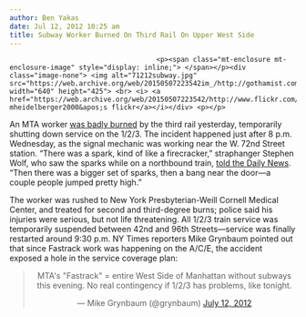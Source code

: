 ```yaml
---
author: Ben Yakas
date: Jul 12, 2012 10:25 am
title: Subway Worker Burned On Third Rail On Upper West Side
---
```


	
										<p><span class="mt-enclosure mt-enclosure-image" style="display: inline;"> </span></p><div class="image-none"> <img alt="71212subway.jpg" src="https://web.archive.org/web/20150507223542im_/http://gothamist.com/attachments/byakas/71212subway.jpg" width="640" height="425"> <br> <i> <a href="https://web.archive.org/web/20150507223542/http://www.flickr.com/photos/mmheidelberger/6179547909/"> mheidelberger2000&apos;s flickr</a></i></div> <p></p>

<p>An MTA worker <a href="https://web.archive.org/web/20150507223542/http://www.westsiderag.com/2012/07/11/breaking-mta-worker-injured-after-contact-with-third-rail-at-72nd-street">was badly burned</a> by the third rail yesterday, temporarily shutting down service on the 1/2/3. The incident happened just after 8 p.m. Wednesday, as the signal mechanic was working near the W. 72nd Street station. &#x201C;There was a spark, kind of like a firecracker,&#x201D; straphanger Stephen Wolf, who saw the sparks while on a northbound train, <a href="https://web.archive.org/web/20150507223542/http://www.nydailynews.com/new-york/signal-worker-burned-rail-manhattan-subway-tunnel-article-1.1112618?localLinksEnabled=false">told the Daily News</a>. &#x201C;Then there was a bigger set of sparks, then a bang near the door&#x2014;a couple people jumped pretty high.&#x201D;</p>

<p>The worker was rushed to New York Presbyterian-Weill Cornell Medical Center, and treated for second and third-degree burns; police said his injuries were serious, but not life threatening. All 1/2/3 train service was temporarily suspended between 42nd and 96th Streets&#x2014;service was finally restarted around 9:30 p.m. NY Times reporters Mike Grynbaum pointed out that since Fastrack work was happening on the A/C/E, the accident exposed a hole in the service coverage plan: </p>

<center><blockquote class="twitter-tweet"><p>MTA&apos;s &quot;Fastrack&quot; = entire West Side of Manhattan without subways this evening. No real contingency if 1/2/3 has problems, like tonight.</p>&#x2014; Mike Grynbaum (@grynbaum) <a href="https://web.archive.org/web/20150507223542/https://twitter.com/grynbaum/status/223248583858728960" data-datetime="2012-07-12T02:53:04+00:00">July 12, 2012</a></blockquote>
<script src="//web.archive.org/web/20150507223542js_/http://platform.twitter.com/widgets.js" charset="utf-8"></script></center>					
										
									
				